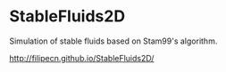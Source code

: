StableFluids2D
==============

Simulation of stable fluids based on Stam99's algorithm.

http://filipecn.github.io/StableFluids2D/
